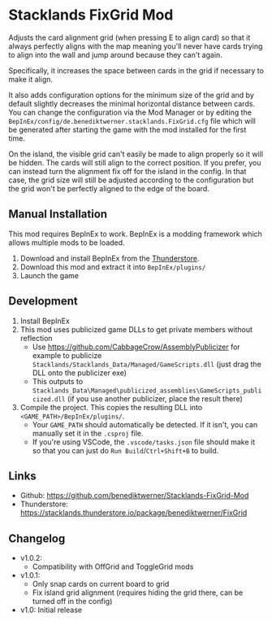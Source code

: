 # Stacklands FixGrid Mod

Adjusts the card alignment grid (when pressing E to align card) so that it always perfectly aligns with the map
meaning you'll never have cards trying to align into the wall and jump around because they can't again.

Specifically, it increases the space between cards in the grid if necessary to make it align.

It also adds configuration options for the minimum size of the grid and by default slightly decreases the minimal horizontal distance between
cards. You can change the configuration via the Mod Manager or by editing the `BepInEx/config/de.benediktwerner.stacklands.FixGrid.cfg` file
which will be generated after starting the game with the mod installed for the first time.

On the island, the visible grid can't easily be made to align properly so it will be hidden. The cards will still align to the
correct position. If you prefer, you can instead turn the alignment fix off for the island in the config. In that case, the grid
size will still be adjusted according to the configuration but the grid won't be perfectly aligned to the edge of the board.

## Manual Installation

This mod requires BepInEx to work. BepInEx is a modding framework which allows multiple mods to be loaded.

1. Download and install BepInEx from the [Thunderstore](https://stacklands.thunderstore.io/package/BepInEx/BepInExPack_Stacklands/).
2. Download this mod and extract it into `BepInEx/plugins/`
3. Launch the game

## Development

1. Install BepInEx
2. This mod uses publicized game DLLs to get private members without reflection
   - Use https://github.com/CabbageCrow/AssemblyPublicizer for example to publicize `Stacklands/Stacklands_Data/Managed/GameScripts.dll` (just drag the DLL onto the publicizer exe)
   - This outputs to `Stacklands_Data\Managed\publicized_assemblies\GameScripts_publicized.dll` (if you use another publicizer, place the result there)
3. Compile the project. This copies the resulting DLL into `<GAME_PATH>/BepInEx/plugins/`.
   - Your `GAME_PATH` should automatically be detected. If it isn't, you can manually set it in the `.csproj` file.
   - If you're using VSCode, the `.vscode/tasks.json` file should make it so that you can just do `Run Build`/`Ctrl+Shift+B` to build.

## Links

- Github: https://github.com/benediktwerner/Stacklands-FixGrid-Mod
- Thunderstore: https://stacklands.thunderstore.io/package/benediktwerner/FixGrid

## Changelog

- v1.0.2:
  - Compatibility with OffGrid and ToggleGrid mods
- v1.0.1:
  - Only snap cards on current board to grid
  - Fix island grid alignment (requires hiding the grid there, can be turned off in the config)
- v1.0: Initial release
